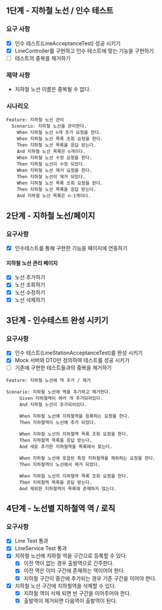## 1단계 - 지하철 노선 / 인수 테스트
### 요구 사항
- [x] 인수 테스트(LineAcceptanceTest) 성공 시키기
- [x] LineController를 구현하고 인수 테스트에 맞는 기능을 구현하기
- [ ] 테스트의 중복을 제거하기
### 제약 사항
- 지하철 노선 이름은 중복될 수 없다.
### 시나리오
```
Feature: 지하철 노선 관리
  Scenario: 지하철 노선을 관리한다.
    When 지하철 노선 n개 추가 요청을 한다.
    When 지하철 노선 목록 조회 요청을 한다.
    Then 지하철 노선 목록을 응답 받는다.
    And 지하철 노선 목록은 n개이다.
    When 지하철 노선 수정 요청을 한다.
    Then 지하철 노선이 수정 되었다.
    When 지하철 노선 제거 요청을 한다.
    Then 지하철 노선이 제거 되었다.
    When 지하철 노선 목록 조회 요청을 한다.
    Then 지하철 노선 목록을 응답 받는다.
    And 지하철 노선 목록은 n-1개이다.
```

## 2단계 - 지하철 노선/페이지
### 요구사항
- [x] 인수테스트를 통해 구현한 기능을 페이지에 연동하기
#### 지하철 노선 관리 페이지
- [x] 노선 추가하기
- [x] 노선 조회하기
- [x] 노선 수정하기
- [x] 노선 삭제하기

## 3단계 - 인수테스트 완성 시키기
### 요구사항
- [x] 인수 테스트(LineStationAcceptanceTest)를 완성 시키기
- [x] Mock 서버와 DTO만 정의하여 테스트를 성공 시키기
- [ ] 기존에 구현한 테스트들과의 중복을 제거하기

```
Feature: 지하철 노선에 역 추가 / 제거

Scenario: 지하철 노선에 역을 추가하고 제거한다.
     Given 지하철역이 여러 개 추가되어있다.
     And 지하철 노선이 추가되어있다.

     When 지하철 노선에 지하철역을 등록하는 요청을 한다.
     Then 지하철역이 노선에 추가 되었다.

     When 지하철 노선의 지하철역 목록 조회 요청을 한다.
     Then 지하철역 목록을 응답 받는다.
     And 새로 추가한 지하철역을 목록에서 찾는다.

     When 지하철 노선에 포함된 특정 지하철역을 제외하는 요청을 한다.
     Then 지하철역이 노선에서 제거 되었다.

     When 지하철 노선의 지하철역 목록 조회 요청을 한다.
     Then 지하철역 목록을 응답 받는다.
     And 제외한 지하철역이 목록에 존재하지 않는다.
```

## 4단계 - 노선별 지하철역 역 / 로직

### 요구사항
- [x] Line Test 통과
- [x] LineService Test 통과
- [x] 지하철 노선에 지하철 역을 구간으로 등록할 수 있다.
    - [x] 이전 역이 없는 경우 출발역으로 간주한다.
    - [x] 이전 역은 이미 구간에 존재하는 역이어야 한다.
    - [x] 지하철 구간이 중간에 추가되는 경우 기존 구간을 이어야 한다.
- [x] 지하철 노선 구간에 지하철역을 삭제할 수 있다.
    - [x] 지하철 역이 삭제 되면 빈 구간을 이어주어야 한다.
    - [x] 출발역이 제거되면 다음역이 출발역이 된다.